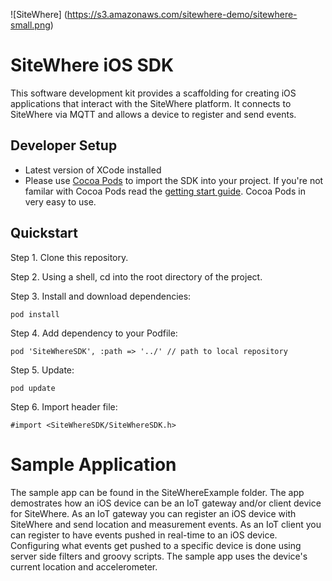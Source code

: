 ![SiteWhere] (https://s3.amazonaws.com/sitewhere-demo/sitewhere-small.png)

# SiteWhere iOS SDK
This software development kit provides a scaffolding for creating iOS applications
that interact with the SiteWhere platform. It connects to SiteWhere via MQTT and
allows a device to register and send events.

## Developer Setup
* Latest version of XCode installed
* Please use [Cocoa Pods](http://cocoapods.org/) to import the SDK into your project.  If you're not familar with Cocoa Pods read the [getting start guide](http://guides.cocoapods.org/using/getting-started.html).  Cocoa Pods in very easy to use.

## Quickstart
Step 1. Clone this repository.

Step 2. Using a shell, cd into the root directory of the project.

Step 3. Install and download dependencies:
```
pod install
```
Step 4. Add dependency to your Podfile:
```
pod 'SiteWhereSDK', :path => '../' // path to local repository
```
Step 5. Update:
```
pod update
```
Step 6. Import header file:
```
#import <SiteWhereSDK/SiteWhereSDK.h>
```

# Sample Application
The sample app can be found in the SiteWhereExample folder. The app demostrates how an iOS device can be an IoT gateway and/or client device for SiteWhere. As an IoT gateway you can register an iOS device with SiteWhere and send location and measurement events. As an IoT client you can register to have events pushed in real-time to an iOS device. Configuring what events get pushed to a specific device is done using server side filters and groovy scripts. The sample app uses the device's current location and accelerometer.
